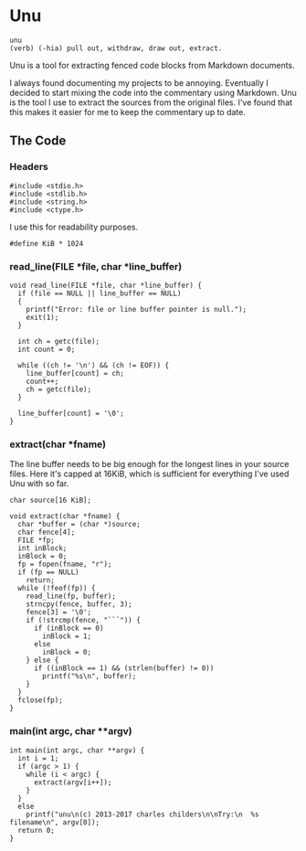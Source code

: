 # Unu

    unu
    (verb) (-hia) pull out, withdraw, draw out, extract.

Unu is a tool for extracting fenced code blocks from Markdown documents.

I always found documenting my projects to be annoying. Eventually I decided to start mixing the code into the commentary using Markdown. Unu is the tool I use to extract the sources from the original files. I've found that this makes it easier for me to keep the commentary up to date.

## The Code

### Headers

````
#include <stdio.h>
#include <stdlib.h>
#include <string.h>
#include <ctype.h>
````

I use this for readability purposes.

````
#define KiB * 1024
````


### read_line(FILE *file, char *line_buffer)

````
void read_line(FILE *file, char *line_buffer) {
  if (file == NULL || line_buffer == NULL)
  {
    printf("Error: file or line buffer pointer is null.");
    exit(1);
  }

  int ch = getc(file);
  int count = 0;

  while ((ch != '\n') && (ch != EOF)) {
    line_buffer[count] = ch;
    count++;
    ch = getc(file);
  }

  line_buffer[count] = '\0';
}
````

### extract(char *fname)

The line buffer needs to be big enough for the longest lines in your source files. Here it's capped at 16KiB, which is sufficient for everything I've used Unu with so far.

````
char source[16 KiB];
````

````
void extract(char *fname) {
  char *buffer = (char *)source;
  char fence[4];
  FILE *fp;
  int inBlock;
  inBlock = 0;
  fp = fopen(fname, "r");
  if (fp == NULL)
    return;
  while (!feof(fp)) {
    read_line(fp, buffer);
    strncpy(fence, buffer, 3);
    fence[3] = '\0';
    if (!strcmp(fence, "```")) {
      if (inBlock == 0)
        inBlock = 1;
      else
        inBlock = 0;
    } else {
      if ((inBlock == 1) && (strlen(buffer) != 0))
        printf("%s\n", buffer);
    }
  }
  fclose(fp);
}
````

### main(int argc, char **argv)

````
int main(int argc, char **argv) {
  int i = 1;
  if (argc > 1) {
    while (i < argc) {
      extract(argv[i++]);
    }
  }
  else
    printf("unu\n(c) 2013-2017 charles childers\n\nTry:\n  %s filename\n", argv[0]);
  return 0;
}
````
